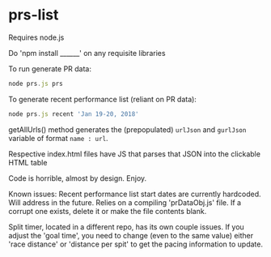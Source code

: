 # prs-list

Requires node.js

Do 'npm install ______' on any requisite libraries

To run generate PR data:
```javascript
node prs.js prs
```

To generate recent performance list (reliant on PR data):
```javascript
node prs.js recent 'Jan 19-20, 2018'
```

getAllUrls() method generates the (prepopulated) ```urlJson``` and ```gurlJson``` variable of format ```name : url```.

Respective index.html files have JS that parses that JSON into the clickable HTML table

Code is horrible, almost by design. Enjoy.

Known issues:
Recent performance list start dates are currently hardcoded. Will address in the future.
Relies on a compiling 'prDataObj.js' file. If a corrupt one exists, delete it or make the file contents blank.

Split timer, located in a different repo, has its own couple issues. If you adjust the 'goal time', you need to change (even to the same value) either 'race distance' or 'distance per spit' to get the pacing information to update.